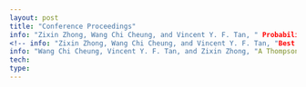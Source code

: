 ```yaml
---
layout: post
title: "Conference Proceedings"
info: "Zixin Zhong, Wang Chi Cheung, and Vincent Y. F. Tan, " Probabilistic Sequential Shrinking: A Best Arm Identification Algorithm for Stochastic Bandits with Corruptions ", International Conference on Machine Learning (ICML), 2021"
<!-- info: "Zixin Zhong, Wang Chi Cheung, and Vincent Y. F. Tan, "Best Arm Identification for Cascading Bandits in the Fixed Confidence Setting", International Conference on Machine Learning (ICML), 2020"
info: "Wang Chi Cheung, Vincent Y. F. Tan, and Zixin Zhong, "A Thompson Sampling Algorithm for Cascading Bandits" (oral presentation), International Conference on Artificial Intelligence and Statistics (AISTATS), Naha, Okinawa, Japan, 2019" -->
tech:
type:
---
```

